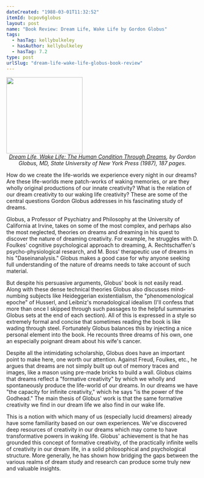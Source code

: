 ```yaml
---
dateCreated: "1988-03-01T11:32:52"
itemId: bcpov6globus
layout: post
name: "Book Review: Dream Life, Wake Life by Gordon Globus"
tags:
  - hasTag: kellybulkeley
  - hasAuthor: kellybulkeley
  - hasTag: 7.2
type: post
urlSlug: "dream-life-wake-life-globus-book-review"
---
```


<img src="../images/post-bcpov6globus-0.jpg" width="200px" height="auto"/>
<!--nopreview--><div class="caption" style="text-align: center;"><i><a href="https://www.goodreads.com/book/show/10853175-dream-life-wake-life">Dream Life, Wake Life: The Human Condition Through Dreams</a>, by Gordon Globus, MD, State University of New York Press (1987), 187 pages.</i></div><!--/nopreview-->

How do we create the life-worlds we experience every night in our dreams? Are these life-worlds mere patch-works of waking memories, or are they wholly original productions of our innate creativity? What is the relation of our dream creativity to our waking life creativity? These are some of the central questions Gordon Globus addresses in his fascinating study of dreams. 

Globus, a Professor of Psychiatry and Philosophy at the University of California at Irvine, takes on some of the most complex, and perhaps also the most neglected, theories on dreams and dreaming in his quest to discover the nature of dreaming creativity. For example, he struggles with D. Foulkes' cognitive psychological approach to dreaming, A. Rechtschaffen's psycho-physiological research, and M. Boss' therapeutic use of dreams in his "Daseinanalysis." Globus makes a good case for why anyone seeking full understanding of the nature of dreams needs to take account of such material. 

But despite his persuasive arguments, Globus' book is not easily read. Along with these dense technical theories Globus also discusses mind-numbing subjects like Heideggerian existentialism, the "phenomenological epoche" of Husserl, and Leibniz's monadological idealism (I'll confess that more than once I skipped through such passages to the helpful summaries Globus sets at the end of each section). All of this is expressed in a style so extremely formal and concise that sometimes reading the book is like wading through steel. Fortunately Globus balances this by injecting a nice personal element into the book. He recounts three dreams of his own, one an especially poignant dream about his wife's cancer. 

Despite all the intimidating scholarship, Globus does have an important point to make here, one worth our attention. Against Freud, Foulkes, etc., he argues that dreams are not simply built up out of memory traces and images, like a mason using pre-made bricks to build a wall. Globus claims that dreams reflect a "formative creativity" by which we wholly and spontaneously produce the life-world of our dreams. In our dreams we have "the capacity for infinite creativity," which he says "is the power of the Godhead." The main thesis of Globus' work is that the same formative creativity we find in our dream life we also find in our wake life.

This is a notion with which many of us (especially lucid dreamers) already have some familiarity based on our own experiences. We've discovered deep resources of creativity in our dreams which may come to have transformative powers in waking life. Globus' achievement is that he has grounded this concept of formative creativity, of the practically infinite wells of creativity in our dream life, in a solid philosophical and psychological structure. More generally, he has shown how bridging the gaps between the various realms of dream study and research can produce some truly new and valuable insights.
